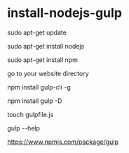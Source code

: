 # install-nodejs-gulp
sudo apt-get update

sudo apt-get install nodejs

sudo apt-get install npm


go to your website directory


npm install gulp-cli -g

npm install gulp -D

touch gulpfile.js

gulp --help


https://www.npmjs.com/package/gulp

